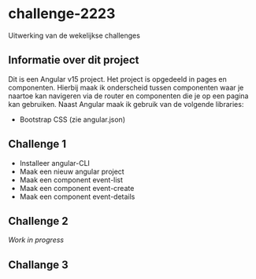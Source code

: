 # challenge-2223
Uitwerking van de wekelijkse challenges 

## Informatie over dit project

Dit is een Angular v15 project.
Het project is opgedeeld in pages en componenten.
Hierbij maak ik onderscheid tussen componenten waar je naartoe kan navigeren via de router en componenten die je op een pagina kan gebruiken.
Naast Angular maak ik gebruik van de volgende libraries:
- Bootstrap CSS (zie angular.json) 


## Challenge 1

* Installeer angular-CLI
* Maak een nieuw angular project
* Maak een component event-list
* Maak een component event-create
* Maak een component event-details

## Challenge 2 

*Work in progress*

## Challange 3

